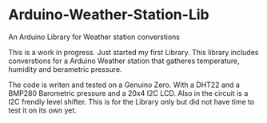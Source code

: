 # Arduino-Weather-Station-Lib
An Arduino Library for Weather station converstions

This is a work in progress. Just started my first Library.
This library includes converstions for a Arduino Weather station that gatheres temperature, humidity and berametric pressure.

The code is writen and tested on a Genuino Zero. With a DHT22 and a BMP280 Barometric pressure and a 20x4 I2C LCD.
Also in the circuit is a I2C frendly level shifter.
This is for the Library only but did not have time to test it on its own yet.
